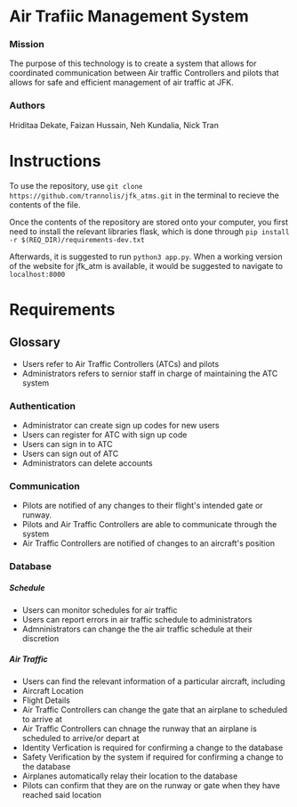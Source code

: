 # Air Trafiic Management System

### Mission

The purpose of this technology is to create a system that allows for coordinated communication between Air traffic Controllers and pilots that allows for safe and efficient management of air traffic at JFK.

### Authors

Hriditaa Dekate, Faizan Hussain, Neh Kundalia, Nick Tran

# Instructions

To use the repository, use `git clone https://github.com/trannolis/jfk_atms.git` in the terminal to recieve the contents of the file.

Once the contents of the repository are stored onto your computer, you first need to install the relevant libraries flask, which is done through `pip install -r $(REQ_DIR)/requirements-dev.txt`

Afterwards, it is suggested to run `python3 app.py`. When a working version of the website for jfk_atm is available, it would be suggested to navigate to `localhost:8000`

# Requirements

## Glossary

* Users refer to Air Traffic Controllers (ATCs) and pilots
* Administrators refers to sernior staff in charge of maintaining the ATC system

### Authentication

* Administrator can create sign up codes for new users
* Users can register for ATC with sign up code
* Users can sign in to ATC
* Users can sign out of ATC
* Administrators can delete accounts

### Communication

* Pilots are notified of any changes to their flight's intended gate or runway.
* Pilots and Air Traffic Controllers are able to communicate through the system
* Air Traffic Controllers are notified of changes to an aircraft's position

### Database

##### Schedule

* Users can monitor schedules for air traffic
* Users can report errors in air traffic schedule to administrators
* Admninistrators can change the the air traffic schedule at their discretion

##### Air Traffic

* Users can find the relevant information of a particular aircraft, including
 * Aircraft Location
 * Flight Details
* Air Traffic Controllers can change the gate that an airplane to scheduled to arrive at
* Air Traffic Controllers can chnage the runway that an airplane is scheduled to arrive/or depart at
* Identity Verfication is required for confirming a change to the database
* Safety Verification by the system if required for confirming a change to the database
* Airplanes automatically relay their location to the database
* Pilots can confirm that they are on the runway or gate when they have reached said location
